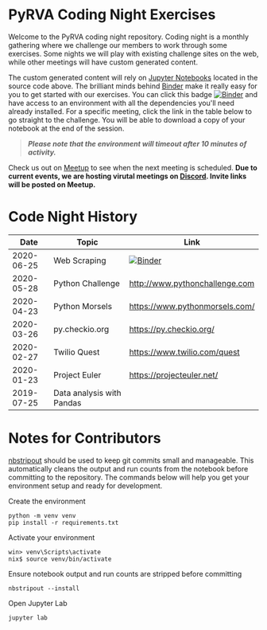 # PyRVA Coding Night Exercises

Welcome to the PyRVA coding night repository. Coding night is a monthly gathering where we challenge our members to work through some exercises. Some nights we will play with existing challenge sites on the web, while other meetings will have custom generated content.

The custom generated content will rely on [Jupyter Notebooks](https://jupyter.org/) located in the source code above. The brilliant minds behind [Binder](https://mybinder.org) make it really easy for you to get started with our exercises. You can click this badge [![Binder](https://mybinder.org/badge_logo.svg)](https://mybinder.org/v2/gh/pyrva/coding-night/master) and have access to an environment with all the dependencies you'll need already installed. For a specific meeting, click the link in the table below to go straight to the challenge. You will be able to download a copy of your notebook at the end of the session.

>***Please note that the environment will timeout after 10 minutes of activity.*** 

Check us out on [Meetup](https://www.meetup.com/PyRVAUserGroup/) to see when the next meeting is scheduled. **Due to current events, we are hosting virutal meetings on [Discord](https://discord.com/). Invite links will be posted on Meetup.**


# Code Night History

Date | Topic | Link
---|---|---
2020-06-25 | Web Scraping | [![Binder](https://mybinder.org/badge_logo.svg)](https://mybinder.org/v2/gh/pyrva/coding-night/master?filepath=2020-06-25/Challenge.ipynb)
2020-05-28 | Python Challenge | http://www.pythonchallenge.com
2020-04-23 | Python Morsels | https://www.pythonmorsels.com/
2020-03-26 | py.checkio.org | https://py.checkio.org/
2020-02-27 | Twilio Quest | https://www.twilio.com/quest
2020-01-23 | Project Euler | https://projecteuler.net/
2019-07-25 | Data analysis with Pandas | 

# Notes for Contributors

[nbstripout](https://pypi.org/project/nbstripout/) should be used to keep git commits small and manageable. This automatically cleans the output and run counts from the notebook before committing to the repository. The commands below will help you get your environment setup and ready for development.

Create the environment

    python -m venv venv
    pip install -r requirements.txt

Activate your environment

    win> venv\Scripts\activate
    nix$ source venv/bin/activate

Ensure notebook output and run counts are stripped before committing
    
    nbstripout --install

Open Jupyter Lab

    jupyter lab
